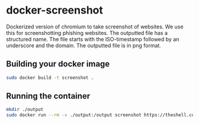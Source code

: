 # docker-screenshot
Dockerized version of chromium to take screenshot of websites. We use this for screenshotting phishing websites. The outputted file has a structured name. The file starts with the ISO-timestamp followed by an underscore and the domain. The outputted file is in png format.



## Building your docker image

```bash
sudo docker build -t screenshot .
```

## Running the container

```bash
mkdir ./output
sudo docker run --rm -v ./output:/output screenshot https://theshell.company
```
